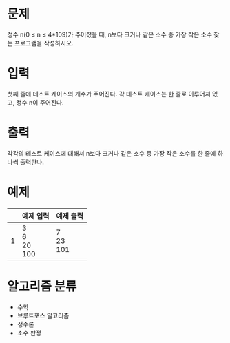 # 문제
정수 n(0 ≤ n ≤ 4*109)가 주어졌을 때, n보다 크거나 같은 소수 중 가장 작은 소수 찾는 프로그램을 작성하시오.

# 입력
첫째 줄에 테스트 케이스의 개수가 주어진다. 각 테스트 케이스는 한 줄로 이루어져 있고, 정수 n이 주어진다.

# 출력
각각의 테스트 케이스에 대해서 n보다 크거나 같은 소수 중 가장 작은 소수를 한 줄에 하나씩 출력한다.

# 예제
||예제 입력|예제 출력|
|---|---|---|
|1|3<br>6<br>20<br>100|7<br>23<br>101|

# 알고리즘 분류
- 수학
- 브루트포스 알고리즘
- 정수론
- 소수 판정
